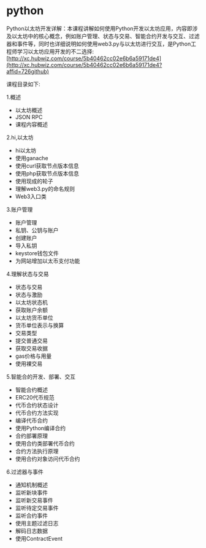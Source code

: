 # python
Python以太坊开发详解：本课程讲解如何使用Python开发以太坊应用，内容即涉及以太坊中的核心概念，例如账户管理、状态与交易、智能合约开发与交互、过滤器和事件等，同时也详细说明如何使用web3.py与以太坊进行交互，是Python工程师学习以太坊应用开发的不二选择:
[http://xc.hubwiz.com/course/5b40462cc02e6b6a59171de4](http://xc.hubwiz.com/course/5b40462cc02e6b6a59171de4?affid=726github)

课程目录如下:

1.概述

- 以太坊概述
- JSON RPC
- 课程内容概述

2.hi,以太坊

- hi以太坊
- 使用ganache
- 使用curl获取节点版本信息
- 使用php获取节点版本信息
- 使用现成的轮子
- 理解web3.py的命名规则
- Web3入口类


3.账户管理

- 账户管理
- 私钥、公钥与账户
- 创建账户
- 导入私钥
- keystore钱包文件
- 为网站增加以太币支付功能

4.理解状态与交易

- 状态与交易
- 状态与激励
- 以太坊状态机
- 获取账户余额
- 以太坊货币单位
- 货币单位表示与换算
- 交易类型
- 提交普通交易
- 获取交易收据
- gas价格与用量
- 使用裸交易

5.智能合的开发、部署、交互

- 智能合约概述
- ERC20代币规范
- 代币合约状态设计
- 代币合约方法实现
- 编译代币合约
- 使用Python编译合约
- 合约部署原理
- 使用合约类部署代币合约
- 合约方法执行原理
- 使用合约对象访问代币合约

6.过滤器与事件

- 通知机制概述
- 监听新块事件
- 监听新交易事件
- 监听待定交易事件
- 监听合约事件
- 使用主题过滤日志
- 解码日志数据
- 使用ContractEvent
